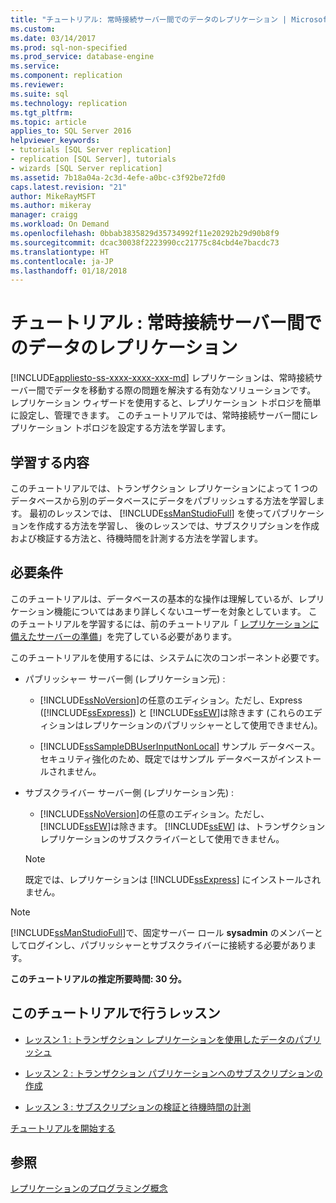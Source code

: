 ```yaml
---
title: "チュートリアル: 常時接続サーバー間でのデータのレプリケーション | Microsoft Docs"
ms.custom: 
ms.date: 03/14/2017
ms.prod: sql-non-specified
ms.prod_service: database-engine
ms.service: 
ms.component: replication
ms.reviewer: 
ms.suite: sql
ms.technology: replication
ms.tgt_pltfrm: 
ms.topic: article
applies_to: SQL Server 2016
helpviewer_keywords:
- tutorials [SQL Server replication]
- replication [SQL Server], tutorials
- wizards [SQL Server replication]
ms.assetid: 7b18a04a-2c3d-4efe-a0bc-c3f92be72fd0
caps.latest.revision: "21"
author: MikeRayMSFT
ms.author: mikeray
manager: craigg
ms.workload: On Demand
ms.openlocfilehash: 0bbab3835829d35734992f11e20292b29d90b8f9
ms.sourcegitcommit: dcac30038f2223990cc21775c84cbd4e7bacdc73
ms.translationtype: HT
ms.contentlocale: ja-JP
ms.lasthandoff: 01/18/2018
---
```

# <a name="tutorial-replicating-data-between-continuously-connected-servers"></a>チュートリアル : 常時接続サーバー間でのデータのレプリケーション
[!INCLUDE[appliesto-ss-xxxx-xxxx-xxx-md](../../includes/appliesto-ss-xxxx-xxxx-xxx-md.md)] レプリケーションは、常時接続サーバー間でデータを移動する際の問題を解決する有効なソリューションです。 レプリケーション ウィザードを使用すると、レプリケーション トポロジを簡単に設定し、管理できます。 このチュートリアルでは、常時接続サーバー間にレプリケーション トポロジを設定する方法を学習します。  
  
## <a name="what-you-will-learn"></a>学習する内容  
このチュートリアルでは、トランザクション レプリケーションによって 1 つのデータベースから別のデータベースにデータをパブリッシュする方法を学習します。 最初のレッスンでは、 [!INCLUDE[ssManStudioFull](../../includes/ssmanstudiofull-md.md)] を使ってパブリケーションを作成する方法を学習し、 後のレッスンでは、サブスクリプションを作成および検証する方法と、待機時間を計測する方法を学習します。  
  
## <a name="requirements"></a>必要条件  
このチュートリアルは、データベースの基本的な操作は理解しているが、レプリケーション機能についてはあまり詳しくないユーザーを対象としています。 このチュートリアルを学習するには、前のチュートリアル「 [レプリケーションに備えたサーバーの準備](../../relational-databases/replication/tutorial-preparing-the-server-for-replication.md)」を完了している必要があります。  
  
このチュートリアルを使用するには、システムに次のコンポーネント必要です。  
  
-   パブリッシャー サーバー側 (レプリケーション元) :  
  
    -   [!INCLUDE[ssNoVersion](../../includes/ssnoversion-md.md)]の任意のエディション。ただし、Express ([!INCLUDE[ssExpress](../../includes/ssexpress-md.md)]) と [!INCLUDE[ssEW](../../includes/ssew-md.md)]は除きます (これらのエディションはレプリケーションのパブリッシャーとして使用できません)。  
  
    -   [!INCLUDE[ssSampleDBUserInputNonLocal](../../includes/sssampledbuserinputnonlocal-md.md)] サンプル データベース。 セキュリティ強化のため、既定ではサンプル データベースがインストールされません。  
  
-   サブスクライバー サーバー側 (レプリケーション先) :  
  
    -   [!INCLUDE[ssNoVersion](../../includes/ssnoversion-md.md)]の任意のエディション。ただし、 [!INCLUDE[ssEW](../../includes/ssew-md.md)]は除きます。 [!INCLUDE[ssEW](../../includes/ssew-md.md)] は、トランザクション レプリケーションのサブスクライバーとして使用できません。  
  
    > [!NOTE]  
    > 既定では、レプリケーションは [!INCLUDE[ssExpress](../../includes/ssexpress-md.md)] にインストールされません。  
  
> [!NOTE]  
> [!INCLUDE[ssManStudioFull](../../includes/ssmanstudiofull-md.md)]で、固定サーバー ロール **sysadmin** のメンバーとしてログインし、パブリッシャーとサブスクライバーに接続する必要があります。  
  
**このチュートリアルの推定所要時間: 30 分。**  
  
## <a name="lessons-in-this-tutorial"></a>このチュートリアルで行うレッスン  
  
-   [レッスン 1 : トランザクション レプリケーションを使用したデータのパブリッシュ](../../relational-databases/replication/lesson-1-publishing-data-using-transactional-replication.md)  
  
-   [レッスン 2 : トランザクション パブリケーションへのサブスクリプションの作成](../../relational-databases/replication/lesson-2-creating-a-subscription-to-the-transactional-publication.md)  
  
-   [レッスン 3 : サブスクリプションの検証と待機時間の計測](../../relational-databases/replication/lesson-3-validating-the-subscription-and-measuring-latency.md)  
  
[チュートリアルを開始する](../../relational-databases/replication/lesson-1-publishing-data-using-transactional-replication.md)  
  
## <a name="see-also"></a>参照  
[レプリケーションのプログラミング概念](../../relational-databases/replication/concepts/replication-programming-concepts.md)  
  
  
  

